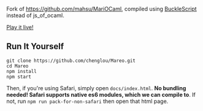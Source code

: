 Fork of https://github.com/mahsu/MariOCaml, compiled using [BuckleScript](https://github.com/bucklescript/bucklescript) instead of js_of_ocaml.

[Play it live!](http://chenglou.github.io/Mareo/)

## Run It Yourself

```
git clone https://github.com/chenglou/Mareo.git
cd Mareo
npm install
npm start
```

Then, if you're using Safari, simply open `docs/index.html`. **No bundling needed! Safari supports native es6 modules, which we can compile to**. If not, run `npm run pack-for-non-safari` then open that html page.
